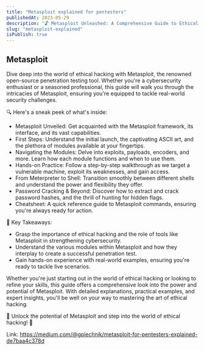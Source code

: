 ```yaml
---
title: "Metasploit explained for pentesters"
publishedAt: 2023-05-29
description: "🔓 Metasploit Unleashed: A Comprehensive Guide to Ethical Hacking 🔓"
slug: "metasploit-explained"
isPublish: true
---
```


## Metasploit

Dive deep into the world of ethical hacking with Metasploit, the renowned open-source penetration testing tool. Whether you're a cybersecurity enthusiast or a seasoned professional, this guide will walk you through the intricacies of Metasploit, ensuring you're equipped to tackle real-world security challenges.

🔍 Here's a sneak peek of what's inside:

- Metasploit Unveiled: Get acquainted with the Metasploit framework, its interface, and its vast capabilities.
- First Steps: Understand the initial launch, the captivating ASCII art, and the plethora of modules available at your fingertips.
- Navigating the Modules: Delve into exploits, payloads, encoders, and more. Learn how each module functions and when to use them.
- Hands-on Practice: Follow a step-by-step walkthrough as we target a vulnerable machine, exploit its weaknesses, and gain access.
- From Meterpreter to Shell: Transition smoothly between different shells and understand the power and flexibility they offer.
- Password Cracking & Beyond: Discover how to extract and crack password hashes, and the thrill of hunting for hidden flags.
- Cheatsheet: A quick reference guide to Metasploit commands, ensuring you're always ready for action.

📌 Key Takeaways:

- Grasp the importance of ethical hacking and the role of tools like Metasploit in strengthening cybersecurity.
- Understand the various modules within Metasploit and how they interplay to create a successful penetration test.
- Gain hands-on experience with real-world examples, ensuring you're ready to tackle live scenarios.

Whether you're just starting out in the world of ethical hacking or looking to refine your skills, this guide offers a comprehensive look into the power and potential of Metasploit. With detailed explanations, practical examples, and expert insights, you'll be well on your way to mastering the art of ethical hacking.

🔗 Unlock the potential of Metasploit and step into the world of ethical hacking! 🔗

Link: https://medium.com/@gpiechnik/metasploit-for-pentesters-explained-de7baa4c378d
